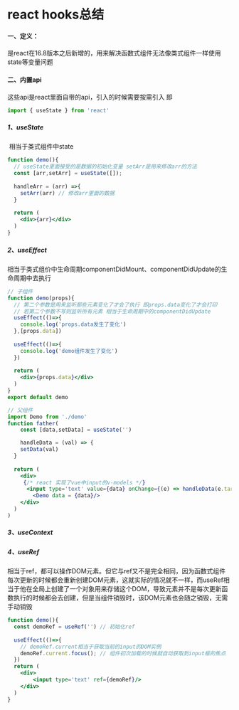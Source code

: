 # react hooks总结

#### 一、定义：

​		是react在16.8版本之后新增的，用来解决函数式组件无法像类式组件一样使用state等变量问题

#### 二、内置api 

这些api是react里面自带的api，引入的时候需要按需引入 即

```jsx
import { useState } from 'react'
```



##### 1、useState

​	 相当于类式组件中state

```jsx
function demo(){
  // useState里面接受的是数据的初始化变量 setArr是用来修改arr的方法
  const [arr,setArr] = useState([]);
  
  handleArr = (arr) =>{
    setArr(arr) // 修改arr里面的数据
  }
  
  return (
  	<div>{arr}</div>
  )
}
```



##### 2、useEffect 

​	 相当于类式组价中生命周期componentDidMount、componentDidUpdate的生命周期中去执行

```jsx
// 子组件 
function demo(props){
  // 第二个参数是用来监听那些元素变化了才会了执行 即props.data变化了才会打印
  // 若第二个参数不写则监听所有元素 相当于生命周期中的componentDidUpdate
  useEffect(()=>{
    console.log('props.data发生了变化')
  },[props.data])
  
  useEffect(()=>{
    console.log('demo组件发生了变化')
  })
  
  return (
  	<div>{props.data}</div>
  )
}
export default demo

// 父组件
import Demo from './demo'
function father(
	const [data,setData] = useState('')

	handleData = (val) => {
    setData(val)
  }
  
  return (
  	<div>
     {/* react 实现了vue中input的v-models */}
      <input type='text' value={data} onChange={(e) => handleData(e.target.value)}/>
    	<Demo data = {data}/>
    </div>
  )
)
```



##### 3、useContext		



##### 4、useRef

​      相当于ref，都可以操作DOM元素。但它与ref又不是完全相同，因为函数式组件每次更新的时候都会重新创建DOM元素，这就实际的情况就不一样，而useRef相当于他在全局上创建了一个对象用来存储这个DOM，导致元素并不是每次更新函数执行的时候都会去创建，但是当组件销毁时，该DOM元素也会随之销毁，无需手动销毁

```jsx
function demo(){
  const demoRef = useRef('') // 初始化ref
  
  useEffect(()=>{
    // demoRef.current相当于获取当前的input的DOM实例
    demoRef.current.focus(); // 组件初次加载的时候就自动获取到input框的焦点
  })
  return (
  	<div>
    	<input type='text' ref={demoRef}/>
    </div>
  )
}
```

